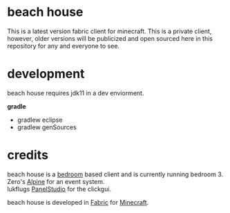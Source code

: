 # beach house
This is a latest version fabric client for minecraft. This is a private client, however, older versions will be publicized and open sourced here in this repository for any and everyone to see.
<br>

# development
beach house requires jdk11 in a dev enviorment. <br>

**gradle**
- gradlew eclipse
- gradlew genSources

# credits
beach house is a [bedroom](https://github.com/moomooooo/bedroom) based client and is currently running bedroom 3. <br>
Zero's [Alpine](https://github.com/ZeroMemes/Alpine) for an event system. <br>
lukflugs [PanelStudio](https://github.com/lukflug/PanelStudio) for the clickgui.

beach house is developed in [Fabric](https://fabricmc.net) for [Minecraft](www.minecraft.net).
